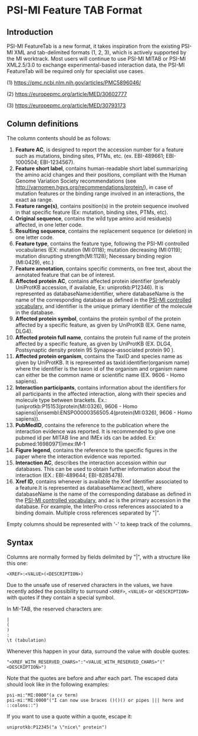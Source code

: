 # PSI-MI Feature TAB Format #

## Introduction ##

PSI-MI FeatureTab is a new format, it takes inspiration from the existing PSI-MI XML and tab-delimited formats (1, 2, 3), which is actively supported by the MI worktrack. Most users will continue to use PSI-MI MITAB or PSI-MI XML2.5/3.0 to exchange experimental-based interaction data, the PSI-MI FeatureTab will be required only for specialist use cases.

(1) https://pmc.ncbi.nlm.nih.gov/articles/PMC5896046/

(2) https://europepmc.org/article/MED/30602777

(3) https://europepmc.org/article/MED/30793173


## Column definitions ##

The column contents should be as follows:

  1. **Feature AC**, is designed to report the accession number for a feature such as mutations, binding sites, PTMs, etc. (ex. EBI-489661; EBI-1000504; EBI-1234567).
  1. **Feature short label**, contains human-readable short label summarizing the amino acid changes and their positions, compliant with the Human Genome Variation Society recommendations (see http://varnomen.hgvs.org/recommendations/protein/), in case of mutation features or the binding range involved in an interactions, the exact aa range.
  1. **Feature range(s)**, contains position(s) in the protein sequence involved in that specific feature (Ex: mutation, binding sites, PTMs, etc).
  1. **Original sequence**, contains the wild type amino acid residue(s) affected, in one letter code.
  1. **Resulting sequence**, contains the replacement sequence (or deletion) in one letter code.
  1. **Feature type**, contains the feature type, following the PSI-MI controlled vocabularies (EX: mutation (MI:0118); mutation decreasing (MI:0119); mutation disrupting strength(MI:1128); Necessary binding region (MI:0429), etc.)
  1. **Feature annotation**, contains specific comments, on free text, about the annotated feature that can be of interest.
  1. **Affected protein AC**, contains affected protein identifier (preferably UniProtKB accession, if available, Ex: uniprotkb:P12346). It is represented as databaseName:identifier, where databaseName is the name of the corresponding database as defined in the [PSI-MI controlled vocabulary](https://www.ebi.ac.uk/ols4/ontologies/mi/classes/http%253A%252F%252Fpurl.obolibrary.org%252Fobo%252FMI_0444), and identifier is the unique primary identifier of the molecule in the database.
  1. **Affected protein symbol**, contains the protein symbol  of the protein affected by a specific feature, as given by UniProtKB (EX. Gene name, DLG4).
  1. **Affected protein full name**, contains the protein full name of the protein affected by a specific feature, as given by UniProtKB (EX. DLG4, Postsynaptic density protein 95 Synapse-associated protein 90 ).
  1. **Affected protein organism**, contains the TaxID and species name as given by UniProtKB. It is represented as taxid:identifier(organism name) where the identifier is the taxon id of the organism and organism name can either be the common name or scientific name (EX. 9606 - Homo sapiens).
  1. **Interaction participants**, contains information about the identifiers for all participants in the affected interaction, along with their species and molecule type between brackets. Ex.: (uniprotkb:P15153(protein(MI:0326), 9606 - Homo sapiens)|ensembl:ENSP00000356505.4(protein(MI:0326), 9606 - Homo sapiens)).
  1. **PubMedID**, contains the reference to the publication where the interaction evidence was reported. It is recommended to give one pubmed id per MITAB line and IMEx ids can be added. Ex: pubmed:16980971|imex:IM-1
  1. **Figure legend**, contains the reference to the specific figures in the paper where the interaction evidence was reported.
  1. **Interaction AC**, describes the interaction accession within our databases. This can be used to obtain further information about the interaction (EX.: EBI-489644; EBI-8285478).
  1. **Xref ID**, contains whenever is available the Xref Identifier associated to a feature.It is represented as databaseName:ac(text), where databaseName is the name of the corresponding database as defined in the [PSI-MI controlled vocabulary](https://www.ebi.ac.uk/ols4/ontologies/mi/classes/http%253A%252F%252Fpurl.obolibrary.org%252Fobo%252FMI_0444), and ac is the primary accession in the database. For example, the InterPro cross references associated to a binding domain. Multiple cross references separated by "|".

Empty columns should be represented with '-' to keep track of the columns.

## Syntax ##

Columns are normally formed by fields delimited by "|", with a structure like this one:

```
<XREF>:<VALUE>(<DESCRIPTION>)
```

Due to the unsafe use of reserved characters in the values, we have recently added the possibility to surround `<XREF>`, `<VALUE>` or `<DESCRIPTION>` with quotes if they contain a special symbol.

In MI-TAB, the reserved characters are:

```
|
(
)
:
\t (tabulation)
```

Whenever this happen in your data, surround the value with double quotes:

```
"<XREF_WITH_RESERVED_CHARS>":"<VALUE_WITH_RESERVED_CHARS>"("<DESCRIPTION>")
```

Note that the quotes are before and after each part. The escaped data should look like in the following examples:

```
psi-mi:"MI:0000"(a cv term)
psi-mi:"MI:0000"("I can now use braces ()()() or pipes ||| here and ::colons::")
```
If you want to use a quote within a quote, escape it:

```
uniprotkb:P12345("a \"nice\" protein")
```
